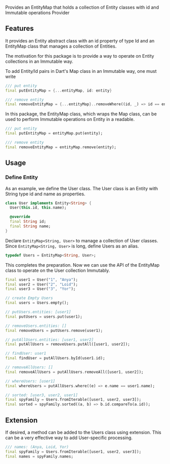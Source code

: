 <!-- 
This README describes the package. If you publish this package to pub.dev,
this README's contents appear on the landing page for your package.

For information about how to write a good package README, see the guide for
[writing package pages](https://dart.dev/guides/libraries/writing-package-pages). 

For general information about developing packages, see the Dart guide for
[creating packages](https://dart.dev/guides/libraries/create-library-packages)
and the Flutter guide for
[developing packages and plugins](https://flutter.dev/developing-packages). 
-->

Provides an EntityMap that holds a collection of Entity classes with id and Immutable operations Provider 

## Features

It provides an Entity abstract class with an id property of type Id and an EntityMap class that manages a collection of Entities.

The motivation for this package is to provide a way to operate on Entity collections in an Immutable way.

To add Entity/Id pairs in Dart's Map class in an Immutable way, one must write

```dart
/// put entity
final putEntityMap = {...entityMap, id: entity}

/// remove entity
final removeEntityMap = {...entityMap}..removeWhere((id, _) => id == entity.id);
```

In this package, the EntityMap class, which wraps the Map class, can be used to perform Immutable operations on Entity in a readable.

```dart
/// put entity
final putEntityMap = entityMap.put(entity);

/// remove entity
final removeEntityMap = entityMap.remove(entity);
```

## Usage

### Define Entity
As an example, we define the User class.
The User class is an Entity with String type id and name as properties.

```dart
class User implements Entity<String> {
  User(this.id, this.name);

  @override
  final String id;
  final String name;
}
```

Declare `EntityMap<String, User>` to manage a collection of User classes.
Since `EntityMap<String, User>` is long, define Users as an alias.

```dart
typedef Users = EntityMap<String, User>;
```

This completes the preparation.
Now we can use the API of the EntityMap class to operate on the User collection Immutably.

```dart
final user1 = User("1", "Anya");
final user2 = User("2", "Loid");
final user3 = User("3", "Yor");

// create Empty Users
final users = Users.empty();

// putUsers.entities: [user1]
final putUsers = users.put(user1);

// removeUsers.entities: []
final removeUsers = putUsers.remove(user1);

// putAllUsers.entities: [user1, user2]
final putAllUsers = removeUsers.putAll([user1, user2]);

// findUser: user1
final findUser = putAllUsers.byId(user1.id);

// removeAllUsers: []
final removeAllUsers = putAllUsers.removeAll([user1, user2]);

// whereUsers: [user1]
final whereUsers = putAllUsers.where((e) => e.name == user1.name);

// sorted: [user3, user2, user1]
final spyFamily = Users.fromIterable([user1, user2, user3]);
final sorted = spyFamily.sorted((a, b) => b.id.compareTo(a.id));
```

## Extension

If desired, a method can be added to the Users class using extension.
This can be a very effective way to add User-specific processing.

```dart
/// names: (Anya, Loid, Yor)
final spyFamily = Users.fromIterable([user1, user2, user3]);
final names = spyFamily.names;
```

